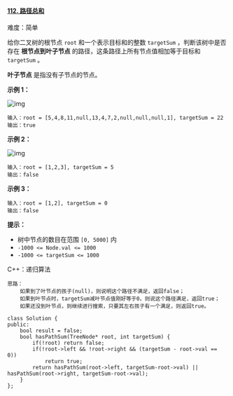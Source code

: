 #### [112. 路径总和](https://leetcode-cn.com/problems/path-sum/)

难度：简单

给你二叉树的根节点 `root` 和一个表示目标和的整数 `targetSum` ，判断该树中是否存在 **根节点到叶子节点** 的路径，这条路径上所有节点值相加等于目标和 `targetSum` 。

**叶子节点** 是指没有子节点的节点。

**示例 1：**

![img](https://assets.leetcode.com/uploads/2021/01/18/pathsum1.jpg)

```
输入：root = [5,4,8,11,null,13,4,7,2,null,null,null,1], targetSum = 22
输出：true
```

**示例 2：**

![img](https://assets.leetcode.com/uploads/2021/01/18/pathsum2.jpg)

```
输入：root = [1,2,3], targetSum = 5
输出：false
```

**示例 3：**

```
输入：root = [1,2], targetSum = 0
输出：false
```

**提示：**

- 树中节点的数目在范围 `[0, 5000]` 内
- `-1000 <= Node.val <= 1000`
- `-1000 <= targetSum <= 1000`



C++：递归算法

```
思路：
	如果到了叶节点的孩子(null)，则说明这个路径不满足，返回false；
	如果到叶节点时，targetSum减叶节点值刚好等于0，则说这个路径满足，返回true；
	如果还没到叶节点，则继续进行搜索，只要其左右孩子有一个满足，则返回true。

class Solution {
public:
    bool result = false;
    bool hasPathSum(TreeNode* root, int targetSum) {
        if(!root) return false;
        if(!root->left && !root->right && (targetSum - root->val == 0)) 
            return true;
        return hasPathSum(root->left, targetSum-root->val) || hasPathSum(root->right, targetSum-root->val);
    }
};
```

